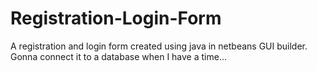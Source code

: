 # Registration-Login-Form
A registration and login form created using java in netbeans GUI builder. Gonna connect it to a database when I have a time...
